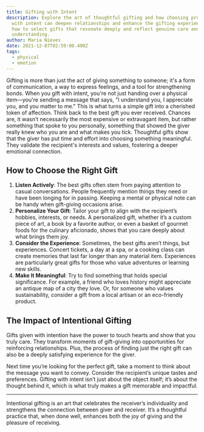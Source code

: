 ```yaml
---
title: Gifting with Intent
description: Explore the art of thoughtful gifting and how choosing presents
  with intent can deepen relationships and enhance the gifting experience. Learn
  how to select gifts that resonate deeply and reflect genuine care and
  understanding.
author: Maria Nieves
date: 2021-12-07T02:59:00.490Z
tags:
  - physical
  - emotion
---
```

Gifting is more than just the act of giving something to someone; it's a form of communication, a way to express feelings, and a tool for strengthening bonds. When you gift with intent, you're not just handing over a physical item—you're sending a message that says, "I understand you, I appreciate you, and you matter to me." This is what turns a simple gift into a cherished token of affection. Think back to the best gift you ever received. Chances are, it wasn’t necessarily the most expensive or extravagant item, but rather something that spoke to you personally, something that showed the giver really knew who you are and what makes you tick. Thoughtful gifts show that the giver has put time and effort into choosing something meaningful. They validate the recipient's interests and values, fostering a deeper emotional connection.

## How to Choose the Right Gift

1. **Listen Actively**: The best gifts often stem from paying attention to casual conversations. People frequently mention things they need or have been longing for in passing. Keeping a mental or physical note can be handy when gift-giving occasions arise.
2. **Personalize Your Gift**: Tailor your gift to align with the recipient’s hobbies, interests, or needs. A personalized gift, whether it’s a custom piece of art, a book by a favorite author, or even a basket of gourmet foods for the culinary aficionado, shows that you care deeply about what brings them joy.
3. **Consider the Experience**: Sometimes, the best gifts aren’t things, but experiences. Concert tickets, a day at a spa, or a cooking class can create memories that last far longer than any material item. Experiences are particularly great gifts for those who value adventures or learning new skills.
4. **Make It Meaningful**: Try to find something that holds special significance. For example, a friend who loves history might appreciate an antique map of a city they love. Or, for someone who values sustainability, consider a gift from a local artisan or an eco-friendly product.

## The Impact of Intentional Gifting

Gifts given with intention have the power to touch hearts and show that you truly care. They transform moments of gift-giving into opportunities for reinforcing relationships. Plus, the process of finding just the right gift can also be a deeply satisfying experience for the giver.

Next time you’re looking for the perfect gift, take a moment to think about the message you want to convey. Consider the recipient’s unique tastes and preferences. Gifting with intent isn’t just about the object itself; it’s about the thought behind it, which is what truly makes a gift memorable and impactful.

- - -

Intentional gifting is an art that celebrates the receiver’s individuality and strengthens the connection between giver and receiver. It’s a thoughtful practice that, when done well, enhances both the joy of giving and the pleasure of receiving.